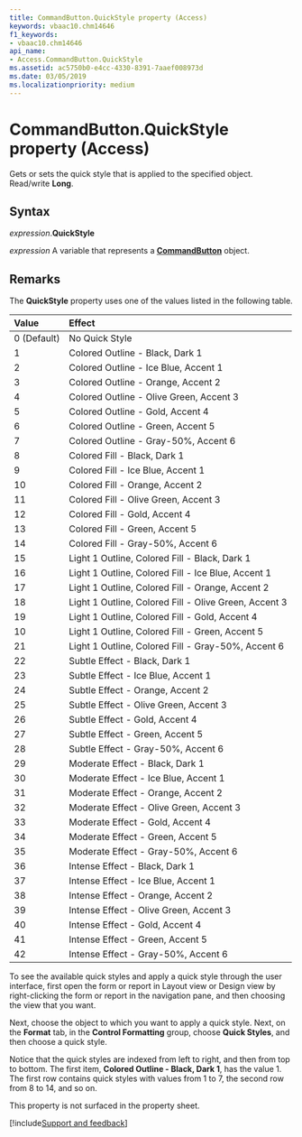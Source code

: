 ```yaml
---
title: CommandButton.QuickStyle property (Access)
keywords: vbaac10.chm14646
f1_keywords:
- vbaac10.chm14646
api_name:
- Access.CommandButton.QuickStyle
ms.assetid: ac5750b0-e4cc-4330-8391-7aaef008973d
ms.date: 03/05/2019
ms.localizationpriority: medium
---
```



# CommandButton.QuickStyle property (Access)

Gets or sets the quick style that is applied to the specified object. Read/write **Long**.


## Syntax

_expression_.**QuickStyle**

_expression_ A variable that represents a **[CommandButton](Access.CommandButton.md)** object.


## Remarks

The **QuickStyle** property uses one of the values listed in the following table.

|Value|Effect|
|:-----|:-----|
|0 (Default)|No Quick Style |
|1|Colored Outline - Black, Dark 1|
|2|Colored Outline - Ice Blue, Accent 1|
|3|Colored Outline - Orange, Accent 2|
|4|Colored Outline - Olive Green, Accent 3|
|5|Colored Outline - Gold, Accent 4|
|6|Colored Outline - Green, Accent 5|
|7|Colored Outline - Gray-50%, Accent 6|
|8|Colored Fill - Black, Dark 1|
|9|Colored Fill - Ice Blue, Accent 1|
|10|Colored Fill - Orange, Accent 2|
|11|Colored Fill - Olive Green, Accent 3|
|12|Colored Fill - Gold, Accent 4|
|13|Colored Fill - Green, Accent 5|
|14|Colored Fill - Gray-50%, Accent 6|
|15|Light 1 Outline, Colored Fill - Black, Dark 1|
|16|Light 1 Outline, Colored Fill - Ice Blue, Accent 1|
|17|Light 1 Outline, Colored Fill - Orange, Accent 2|
|18|Light 1 Outline, Colored Fill - Olive Green, Accent 3|
|19|Light 1 Outline, Colored Fill - Gold, Accent 4|
|10|Light 1 Outline, Colored Fill - Green, Accent 5|
|21|Light 1 Outline, Colored Fill - Gray-50%, Accent 6|
|22|Subtle Effect - Black, Dark 1|
|23|Subtle Effect - Ice Blue, Accent 1|
|24|Subtle Effect - Orange, Accent 2|
|25|Subtle Effect - Olive Green, Accent 3|
|26|Subtle Effect - Gold, Accent 4|
|27|Subtle Effect - Green, Accent 5|
|28|Subtle Effect - Gray-50%, Accent 6|
|29|Moderate Effect - Black, Dark 1|
|30|Moderate Effect - Ice Blue, Accent 1|
|31|Moderate Effect - Orange, Accent 2|
|32|Moderate Effect - Olive Green, Accent 3|
|33|Moderate Effect - Gold, Accent 4|
|34|Moderate Effect - Green, Accent 5|
|35|Moderate Effect - Gray-50%, Accent 6|
|36|Intense Effect - Black, Dark 1|
|37|Intense Effect - Ice Blue, Accent 1|
|38|Intense Effect - Orange, Accent 2|
|39|Intense Effect - Olive Green, Accent 3|
|40|Intense Effect - Gold, Accent 4|
|41|Intense Effect - Green, Accent 5|
|42|Intense Effect - Gray-50%, Accent 6|

To see the available quick styles and apply a quick style through the user interface, first open the form or report in Layout view or Design view by right-clicking the form or report in the navigation pane, and then choosing the view that you want. 

Next, choose the object to which you want to apply a quick style. Next, on the **Format** tab, in the **Control Formatting** group, choose **Quick Styles**, and then choose a quick style. 

Notice that the quick styles are indexed from left to right, and then from top to bottom. The first item, **Colored Outline - Black, Dark 1**, has the value 1. The first row contains quick styles with values from 1 to 7, the second row from 8 to 14, and so on.

This property is not surfaced in the property sheet. 



[!include[Support and feedback](~/includes/feedback-boilerplate.md)]